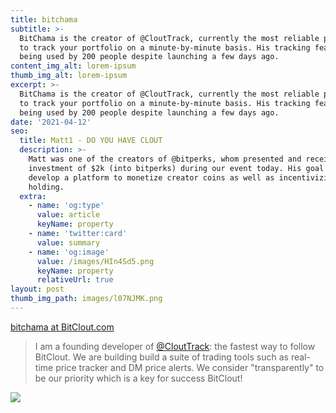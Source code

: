 ```yaml
---
title: bitchama
subtitle: >-
  BitChama is the creator of @CloutTrack, currently the most reliable platform
  to track your portfolio on a minute-by-minute basis. His tracking feature is
  being used by 200 people despite launching a few days ago.
content_img_alt: lorem-ipsum
thumb_img_alt: lorem-ipsum
excerpt: >-
  BitChama is the creator of @CloutTrack, currently the most reliable platform
  to track your portfolio on a minute-by-minute basis. His tracking feature is
  being used by 200 people despite launching a few days ago.
date: '2021-04-12'
seo:
  title: Matt1 - DO YOU HAVE CLOUT
  description: >-
    Matt was one of the creators of @bitperks, whom presented and received an
    investment of $2k (into bitperks) during our event today. His goal is to
    develop a platform to monetize creator coins as well as incentivizing coin
    holding.
  extra:
    - name: 'og:type'
      value: article
      keyName: property
    - name: 'twitter:card'
      value: summary
    - name: 'og:image'
      value: /images/HIn4Sd5.png
      keyName: property
      relativeUrl: true
layout: post
thumb_img_path: images/l07NJMK.png
---
```

[bitchama at BitClout.com](https://bitclout.com/u/bitchama)

> I am a founding developer of [@CloutTrack](https://bitclout.com/u/clouttrack): the fastest way to follow BitClout. We are building build a suite of trading tools such as real-time price tracker and DM price alerts. We consider "transparently" to be our priority which is a key for success BitClout!

![](/images/l07NJMK.png)
